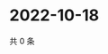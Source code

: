 # 2022-10-18

共 0 条

<!-- BEGIN WEIBO -->
<!-- 最后更新时间 Tue Oct 18 2022 03:30:02 GMT+0800 (China Standard Time) -->

<!-- END WEIBO -->
